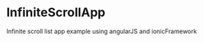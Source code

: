 InfiniteScrollApp
=================
Infinite scroll list app example using angularJS and ionicFramework
